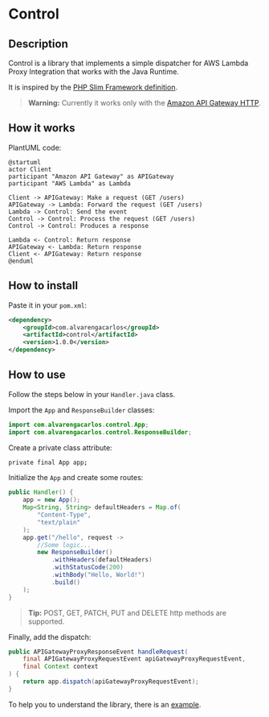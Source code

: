 # Control
## Description
Control is a library that implements a simple dispatcher for AWS Lambda Proxy Integration that works with the Java Runtime.

It is inspired by the [PHP Slim Framework definition](https://www.slimframework.com/docs/v4/#whats-the-point).

> **Warning:** Currently it works only with the [Amazon API Gateway HTTP](https://docs.aws.amazon.com/apigateway/latest/developerguide/http-api-develop-integrations-lambda.html).

## How it works
PlantUML code:
```plantuml
@startuml
actor Client
participant "Amazon API Gateway" as APIGateway
participant "AWS Lambda" as Lambda

Client -> APIGateway: Make a request (GET /users)
APIGateway -> Lambda: Forward the request (GET /users)
Lambda -> Control: Send the event
Control -> Control: Process the request (GET /users)
Control -> Control: Produces a response

Lambda <- Control: Return response
APIGateway <- Lambda: Return response
Client <- APIGateway: Return response
@enduml
```

## How to install
Paste it in your `pom.xml`:
```xml
<dependency>
    <groupId>com.alvarengacarlos</groupId>
    <artifactId>control</artifactId>
    <version>1.0.0</version>
</dependency>
```

## How to use
Follow the steps below in your `Handler.java` class.

Import the `App` and `ResponseBuilder` classes:
```java
import com.alvarengacarlos.control.App;
import com.alvarengacarlos.control.ResponseBuilder;
```

Create a private class attribute:
```bash
private final App app;
```

Initialize the `App` and create some routes:
```java
public Handler() {
    app = new App();
    Map<String, String> defaultHeaders = Map.of(
        "Content-Type",
        "text/plain"
    );
    app.get("/hello", request ->
        //Some logic...
        new ResponseBuilder()
            .withHeaders(defaultHeaders)
            .withStatusCode(200)
            .withBody("Hello, World!")
            .build()
    );
}
```

> **Tip:** POST, GET, PATCH, PUT and DELETE http methods are supported.

Finally, add the dispatch:
```java
public APIGatewayProxyResponseEvent handleRequest(
    final APIGatewayProxyRequestEvent apiGatewayProxyRequestEvent,
    final Context context
) {
    return app.dispatch(apiGatewayProxyRequestEvent);
}
```

To help you to understand the library, there is an [example](example/README.md).
